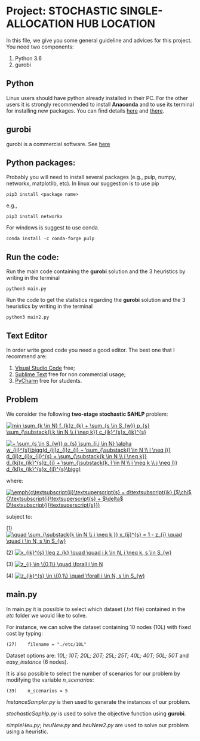 # Project: STOCHASTIC SINGLE-ALLOCATION HUB LOCATION

In this file, we give you some general guideline and advices for this project. You need two components:

1. Python 3.6
1. gurobi

## Python

Linux users should have python already installed in their PC. For the other users it is strongly recommended to install **Anaconda** and to use its terminal for installing new packages. You can find details [here](https://www.anaconda.com/distribution/) and [there](https://www.anaconda.com/distribution/#download-section). 


## gurobi
gurobi is a commercial software. See [here](https://www.gurobi.com/)


## Python packages:
Probably you will need to install several packages (e.g., pulp, numpy, networkx, matplotlib, etc). In linux our suggestion is to use pip
~~~
pip3 install <package name>
~~~
e.g., 
~~~
pip3 install networkx
~~~
For windows is suggest to use conda.
~~~
conda install -c conda-forge pulp 
~~~


## Run the code:
Run the main code containing the **gurobi** solution and the 3 heuristics by writing in the terminal
```
python3 main.py
```

Run the code to get the statistics regarding the **gurobi** solution and the 3 heuristics by writing in the terminal
``` 
python3 main2.py
```


## Text Editor

In order write good code you need a good editor. The best one that I recommend are:

1. [Visual Studio Code](https://code.visualstudio.com/) free;
1. [Sublime Text](https://www.sublimetext.com/) free for non commercial usage;
1. [PyCharm](https://www.jetbrains.com/pycharm/) free for students.

## Problem

We consider the following **two-stage stochastic SAHLP** problem:

<a href="https://www.codecogs.com/eqnedit.php?latex=min&space;\sum_{k&space;\in&space;N}&space;f_{k}z_{k}&space;&plus;&space;\sum_{s&space;\in&space;S_{w}}&space;p_{s}&space;\sum_{\substack{i,k&space;\in&space;N&space;\\&space;i&space;\neq&space;k}}&space;c_{ik}^{s}x_{ik}^{s}" target="_blank"><img src="https://latex.codecogs.com/gif.latex?min&space;\sum_{k&space;\in&space;N}&space;f_{k}z_{k}&space;&plus;&space;\sum_{s&space;\in&space;S_{w}}&space;p_{s}&space;\sum_{\substack{i,k&space;\in&space;N&space;\\&space;i&space;\neq&space;k}}&space;c_{ik}^{s}x_{ik}^{s}" title="min \sum_{k \in N} f_{k}z_{k} + \sum_{s \in S_{w}} p_{s} \sum_{\substack{i,k \in N \\ i \neq k}} c_{ik}^{s}x_{ik}^{s}" /></a>

<a href="https://www.codecogs.com/eqnedit.php?latex=&plus;&space;\sum_{s&space;\in&space;S_{w}}&space;p_{s}&space;\sum_{i,j&space;\in&space;N}&space;\alpha&space;w_{ij}^{s}\bigg(d_{ij}z_{i}z_{j}&space;&plus;&space;\sum_{\substack{l&space;\in&space;N&space;\\&space;l&space;\neq&space;j}}&space;d_{il}z_{i}x_{jl}^{s}&space;&plus;&space;\sum_{\substack{k&space;\in&space;N&space;\\&space;i&space;\neq&space;k}}&space;d_{kj}x_{ik}^{s}z_{j}&space;&plus;&space;\sum_{\substack{k,&space;l&space;\in&space;N&space;\\&space;i&space;\neq&space;k&space;\\&space;j&space;\neq&space;l}}&space;d_{kl}x_{ik}^{s}x_{jl}^{s}\bigg)" target="_blank"><img src="https://latex.codecogs.com/gif.latex?&plus;&space;\sum_{s&space;\in&space;S_{w}}&space;p_{s}&space;\sum_{i,j&space;\in&space;N}&space;\alpha&space;w_{ij}^{s}\bigg(d_{ij}z_{i}z_{j}&space;&plus;&space;\sum_{\substack{l&space;\in&space;N&space;\\&space;l&space;\neq&space;j}}&space;d_{il}z_{i}x_{jl}^{s}&space;&plus;&space;\sum_{\substack{k&space;\in&space;N&space;\\&space;i&space;\neq&space;k}}&space;d_{kj}x_{ik}^{s}z_{j}&space;&plus;&space;\sum_{\substack{k,&space;l&space;\in&space;N&space;\\&space;i&space;\neq&space;k&space;\\&space;j&space;\neq&space;l}}&space;d_{kl}x_{ik}^{s}x_{jl}^{s}\bigg)" title="+ \sum_{s \in S_{w}} p_{s} \sum_{i,j \in N} \alpha w_{ij}^{s}\bigg(d_{ij}z_{i}z_{j} + \sum_{\substack{l \in N \\ l \neq j}} d_{il}z_{i}x_{jl}^{s} + \sum_{\substack{k \in N \\ i \neq k}} d_{kj}x_{ik}^{s}z_{j} + \sum_{\substack{k, l \in N \\ i \neq k \\ j \neq l}} d_{kl}x_{ik}^{s}x_{jl}^{s}\bigg)" /></a>



where: 

<a href="https://www.codecogs.com/eqnedit.php?latex=\emph{c\textsubscript{ij}\textsuperscript{s}&space;=&space;d\textsubscript{ik}&space;($\chi$&space;O\textsubscript{i}\textsuperscript{s}&space;&plus;&space;$\delta$&space;D\textsubscript{i}\textsuperscript{s}})" target="_blank"><img src="https://latex.codecogs.com/gif.latex?\emph{c\textsubscript{ij}\textsuperscript{s}&space;=&space;d\textsubscript{ik}&space;($\chi$&space;O\textsubscript{i}\textsuperscript{s}&space;&plus;&space;$\delta$&space;D\textsubscript{i}\textsuperscript{s}})" title="\emph{c\textsubscript{ij}\textsuperscript{s} = d\textsubscript{ik} ($\chi$ O\textsubscript{i}\textsuperscript{s} + $\delta$ D\textsubscript{i}\textsuperscript{s}})" /></a>




subject to:



(1)   <a href="https://www.codecogs.com/eqnedit.php?latex=\quad&space;\sum_{\substack{k&space;\in&space;N&space;\\&space;i&space;\neq&space;k&space;}}&space;x_{ij}^{s}&space;=&space;1&space;-&space;z_{i}&space;\quad&space;\quad&space;i&space;\in&space;N,&space;s&space;\in&space;S_{w}" target="_blank"><img src="https://latex.codecogs.com/gif.latex?\quad&space;\sum_{\substack{k&space;\in&space;N&space;\\&space;i&space;\neq&space;k&space;}}&space;x_{ij}^{s}&space;=&space;1&space;-&space;z_{i}&space;\quad&space;\quad&space;i&space;\in&space;N,&space;s&space;\in&space;S_{w}" title="\quad \sum_{\substack{k \in N \\ i \neq k }} x_{ij}^{s} = 1 - z_{i} \quad \quad i \in N, s \in S_{w}" /></a>


(2)   <a href="https://www.codecogs.com/eqnedit.php?latex=x_{ik}^{s}&space;\leq&space;z_{k}&space;\quad&space;\quad&space;i,k&space;\in&space;N,&space;i&space;\neq&space;k,&space;s&space;\in&space;S_{w}" target="_blank"><img src="https://latex.codecogs.com/gif.latex?x_{ik}^{s}&space;\leq&space;z_{k}&space;\quad&space;\quad&space;i,k&space;\in&space;N,&space;i&space;\neq&space;k,&space;s&space;\in&space;S_{w}" title="x_{ik}^{s} \leq z_{k} \quad \quad i,k \in N, i \neq k, s \in S_{w}" /></a>


(3)   <a href="https://www.codecogs.com/eqnedit.php?latex=z_{i}&space;\in&space;\{0,1\}&space;\quad&space;\forall&space;i&space;\in&space;N" target="_blank"><img src="https://latex.codecogs.com/gif.latex?z_{i}&space;\in&space;\{0,1\}&space;\quad&space;\forall&space;i&space;\in&space;N" title="z_{i} \in \{0,1\} \quad \forall i \in N" /></a>


(4)   <a href="https://www.codecogs.com/eqnedit.php?latex=z_{ik}^{s}&space;\in&space;\{0,1\}&space;\quad&space;\forall&space;i&space;\in&space;N,&space;s&space;\in&space;S_{w}" target="_blank"><img src="https://latex.codecogs.com/gif.latex?z_{ik}^{s}&space;\in&space;\{0,1\}&space;\quad&space;\forall&space;i&space;\in&space;N,&space;s&space;\in&space;S_{w}" title="z_{ik}^{s} \in \{0,1\} \quad \forall i \in N, s \in S_{w}" /></a>

## main.py

In main.py it is possible to select which dataset (.txt file) contained in the _etc_ folder we would like to solve.

For instance, we can solve the dataset containing 10 nodes (10L) with fixed cost by typing:
``` 
(27)    filename = "./etc/10L"
```

Dataset options are: _10L; 10T; 20L; 20T; 25L; 25T; 40L; 40T; 50L; 50T_ and _easy_instance_ (6 nodes).


It is also possible to select the number of scenarios for our problem by modifying the variable _n_scenarios_:
``` 
(39)    n_scenarios = 5
```

_InstanceSampler.py_ is then used to generate the instances of our problem.

_stochasticSaphlp.py_ is used to solve the objective function using **gurobi**.

_simpleHeu.py_; _heuNew.py_ and _heuNew2.py_  are used to solve our problem using a heuristic.



